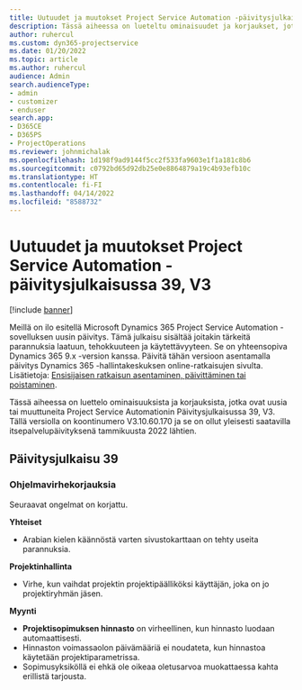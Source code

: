 ```yaml
---
title: Uutuudet ja muutokset Project Service Automation -päivitysjulkaisussa 39, V3
description: Tässä aiheessa on lueteltu ominaisuudet ja korjaukset, jotka ovat saatavissa Microsoft Dynamics 365 Project Service Automation -päivityksessä 39, V3.
author: ruhercul
ms.custom: dyn365-projectservice
ms.date: 01/20/2022
ms.topic: article
ms.author: ruhercul
audience: Admin
search.audienceType:
- admin
- customizer
- enduser
search.app:
- D365CE
- D365PS
- ProjectOperations
ms.reviewer: johnmichalak
ms.openlocfilehash: 1d198f9ad9144f5cc2f533fa9603e1f1a181c8b6
ms.sourcegitcommit: c0792bd65d92db25e0e8864879a19c4b93efb10c
ms.translationtype: HT
ms.contentlocale: fi-FI
ms.lasthandoff: 04/14/2022
ms.locfileid: "8588732"
---
```

# <a name="whats-new-or-changed-in-project-service-automation-update-release-39-v3"></a>Uutuudet ja muutokset Project Service Automation -päivitysjulkaisussa 39, V3

[!include [banner](../includes/psa-now-project-operations.md)]

Meillä on ilo esitellä Microsoft Dynamics 365 Project Service Automation -sovelluksen uusin päivitys. Tämä julkaisu sisältää joitakin tärkeitä parannuksia laatuun, tehokkuuteen ja käytettävyyteen. Se on yhteensopiva Dynamics 365 9.x -version kanssa. Päivitä tähän versioon asentamalla päivitys Dynamics 365 -hallintakeskuksen online-ratkaisujen sivulta. Lisätietoja: [Ensisijaisen ratkaisun asentaminen, päivittäminen tai poistaminen](/power-platform/admin/install-remove-preferred-solution).

Tässä aiheessa on luettelo ominaisuuksista ja korjauksista, jotka ovat uusia tai muuttuneita Project Service Automationin Päivitysjulkaisussa 39, V3. Tällä versiolla on koontinumero V3.10.60.170 ja se on ollut yleisesti saatavilla itsepalvelupäivityksenä tammikuusta 2022 lähtien.

## <a name="update-release-39"></a>Päivitysjulkaisu 39

### <a name="bug-fixes"></a>Ohjelmavirhekorjauksia

Seuraavat ongelmat on korjattu.

**Yhteiset**

- Arabian kielen käännöstä varten sivustokarttaan on tehty useita parannuksia.

**Projektinhallinta**

- Virhe, kun vaihdat projektin projektipäälliköksi käyttäjän, joka on jo projektiryhmän jäsen.

**Myynti**

- **Projektisopimuksen hinnasto** on virheellinen, kun hinnasto luodaan automaattisesti. 
- Hinnaston voimassaolon päivämääriä ei noudateta, kun hinnastoa käytetään projektiparametrissa.
- Sopimusyksiköllä ei ehkä ole oikeaa oletusarvoa muokattaessa kahta erillistä tarjousta.
